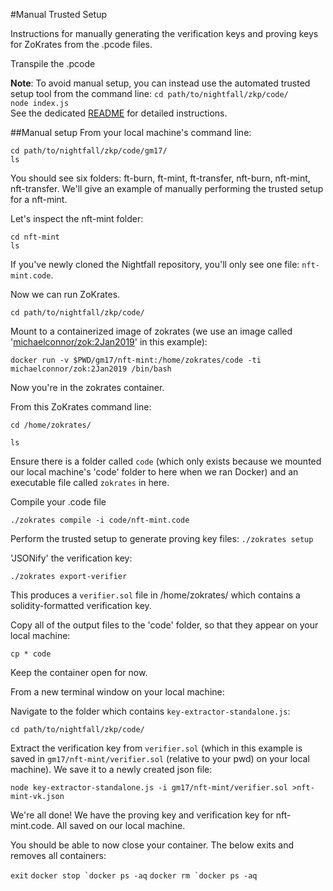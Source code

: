 #Manual Trusted Setup

Instructions for manually generating the verification keys and proving keys for ZoKrates from the
.pcode files.

Transpile the .pcode

**Note**: To avoid manual setup, you can instead use the automated trusted setup tool from the
command line: `cd path/to/nightfall/zkp/code/`  
`node index.js`  
See the dedicated [README](./README-trusted-setup.md) for detailed instructions.

##Manual setup From your local machine's command line:

`cd path/to/nightfall/zkp/code/gm17/`  
`ls`

You should see six folders: ft-burn, ft-mint, ft-transfer, nft-burn, nft-mint, nft-transfer. We'll
give an example of manually performing the trusted setup for a nft-mint.

Let's inspect the nft-mint folder:

`cd nft-mint`  
`ls`

If you've newly cloned the Nightfall repository, you'll only see one file: `nft-mint.code`.  

Now we can run ZoKrates.

`cd path/to/nightfall/zkp/code/`

Mount to a containerized image of zokrates (we use an image called
'[michaelconnor/zok:2Jan2019](https://hub.docker.com/r/michaelconnor/zok)' in this example):

`docker run -v $PWD/gm17/nft-mint:/home/zokrates/code -ti michaelconnor/zok:2Jan2019 /bin/bash`

Now you're in the zokrates container.

From this ZoKrates command line:

`cd /home/zokrates/`

`ls`

Ensure there is a folder called `code` (which only exists because we mounted our local machine's
'code' folder to here when we ran Docker) and an executable file called `zokrates` in here.

Compile your .code file

`./zokrates compile -i code/nft-mint.code`

Perform the trusted setup to generate proving key files: `./zokrates setup`

'JSONify' the verification key:

`./zokrates export-verifier`

This produces a `verifier.sol` file in /home/zokrates/ which contains a solidity-formatted
verification key.

Copy all of the output files to the 'code' folder, so that they appear on your local machine:

`cp * code`

Keep the container open for now.

From a new terminal window on your local machine:

Navigate to the folder which contains `key-extractor-standalone.js`:

`cd path/to/nightfall/zkp/code/`

Extract the verification key from `verifier.sol` (which in this example is saved in
`gm17/nft-mint/verifier.sol` (relative to your pwd) on your local machine). We save it to a newly
created json file:

`node key-extractor-standalone.js -i gm17/nft-mint/verifier.sol >nft-mint-vk.json`

We're all done! We have the proving key and verification key for nft-mint.code. All saved on our
local machine.

You should be able to now close your container. The below exits and removes all containers:

`exit` `` docker stop `docker ps -aq `` `` docker rm `docker ps -aq ``
